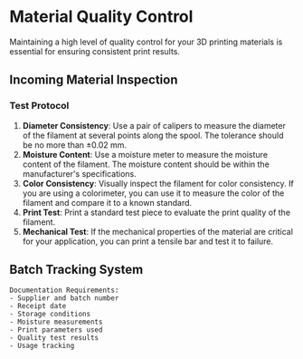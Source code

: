 # Material Quality Control

Maintaining a high level of quality control for your 3D printing materials is essential for ensuring consistent print results.

## Incoming Material Inspection

### Test Protocol
1. **Diameter Consistency**: Use a pair of calipers to measure the diameter of the filament at several points along the spool. The tolerance should be no more than ±0.02 mm.
2. **Moisture Content**: Use a moisture meter to measure the moisture content of the filament. The moisture content should be within the manufacturer's specifications.
3. **Color Consistency**: Visually inspect the filament for color consistency. If you are using a colorimeter, you can use it to measure the color of the filament and compare it to a known standard.
4. **Print Test**: Print a standard test piece to evaluate the print quality of the filament.
5. **Mechanical Test**: If the mechanical properties of the material are critical for your application, you can print a tensile bar and test it to failure.

## Batch Tracking System

```
Documentation Requirements:
- Supplier and batch number
- Receipt date
- Storage conditions
- Moisture measurements
- Print parameters used
- Quality test results
- Usage tracking
```

